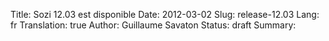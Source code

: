 Title: Sozi 12.03 est disponible
Date: 2012-03-02
Slug: release-12.03
Lang: fr
Translation: true
Author: Guillaume Savaton
Status: draft
Summary:

<!-- TODO -->

